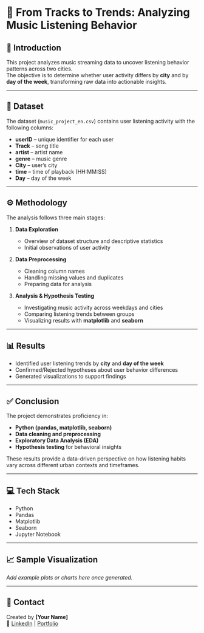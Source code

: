 # 🎵 From Tracks to Trends: Analyzing Music Listening Behavior

## 📌 Introduction
This project analyzes music streaming data to uncover listening behavior patterns across two cities.  
The objective is to determine whether user activity differs by **city** and by **day of the week**, transforming raw data into actionable insights.

---

## 📂 Dataset
The dataset (`music_project_en.csv`) contains user listening activity with the following columns:

- **userID** – unique identifier for each user  
- **Track** – song title  
- **artist** – artist name  
- **genre** – music genre  
- **City** – user’s city  
- **time** – time of playback (HH:MM:SS)  
- **Day** – day of the week  

---

## ⚙️ Methodology
The analysis follows three main stages:

1. **Data Exploration**  
   - Overview of dataset structure and descriptive statistics  
   - Initial observations of user activity  

2. **Data Preprocessing**  
   - Cleaning column names  
   - Handling missing values and duplicates  
   - Preparing data for analysis  

3. **Analysis & Hypothesis Testing**  
   - Investigating music activity across weekdays and cities  
   - Comparing listening trends between groups  
   - Visualizing results with **matplotlib** and **seaborn**  

---

## 📊 Results
- Identified user listening trends by **city** and **day of the week**  
- Confirmed/Rejected hypotheses about user behavior differences  
- Generated visualizations to support findings  

---

## ✅ Conclusion
The project demonstrates proficiency in:  
- **Python (pandas, matplotlib, seaborn)**  
- **Data cleaning and preprocessing**  
- **Exploratory Data Analysis (EDA)**  
- **Hypothesis testing** for behavioral insights  

These results provide a data-driven perspective on how listening habits vary across different urban contexts and timeframes.

---

## 💻 Tech Stack
- Python  
- Pandas  
- Matplotlib  
- Seaborn  
- Jupyter Notebook  

---

## 📈 Sample Visualization
_Add example plots or charts here once generated._

---

## 🤝 Contact
Created by **[Your Name]**  
🔗 [LinkedIn](https://linkedin.com/in/yourprofile) | [Portfolio](https://yourportfolio.com)

